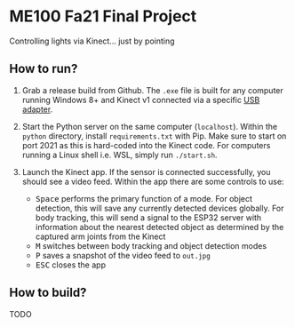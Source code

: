 # ME100 Fa21 Final Project 

Controlling lights via Kinect... just by pointing 

## How to run?
1. Grab a release build from Github. The `.exe` file is built for any computer running Windows 8+ and Kinect v1 connected via a specific [USB adapter](https://www.amazon.com/Microsoft-OEM-Kinect-Adapter-Windows/dp/B00NMSHT7E).

2. Start the Python server on the same computer (`localhost`). Within the `python` directory, install `requirements.txt` with Pip. Make sure to start on port 2021 as this is hard-coded into the Kinect code. For computers running a Linux shell i.e. WSL, simply run `./start.sh`.

3. Launch the Kinect app. If the sensor is connected successfully, you should see a video feed. Within the app there are some controls to use: 
    * <kbd>Space</kbd> performs the primary function of a mode. For object detection, this will save any currently detected devices globally. For body tracking, this will send a signal to the ESP32 server with information about the nearest detected object as determined by the captured arm joints from the Kinect
    * <kbd>M</kbd> switches between body tracking and object detection modes
    * <kbd>P</kbd> saves a snapshot of the video feed to `out.jpg`
    * <kbd>ESC</kbd> closes the app

## How to build?
TODO
